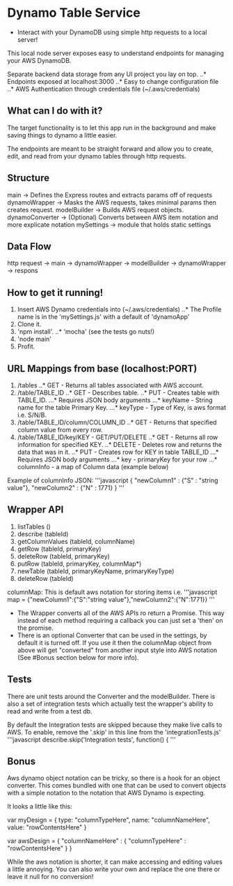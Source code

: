 # Dynamo Table Service
- Interact with your DynamoDB using simple http requests to a local server!

This local node server exposes easy to understand endpoints for managing your AWS DynamoDB.

Separate backend data storage from any UI project you lay on top.
..* Endpoints exposed at localhost:3000
..* Easy to change configuration file
..* AWS Authentication through credentials file (~/.aws/credentials)

## What can I do with it?
The target functionality is to let this app run in the background and make saving things to dynamo a little easier.

The endpoints are meant to be straight forward and allow you to create, edit, and read from your dynamo tables through http requests.

## Structure
main            -> Defines the Express routes and extracts params off of requests
dynamoWrapper   -> Masks the AWS requests, takes minimal params then creates request.
modelBuilder    -> Builds AWS request objects.
dynamoConverter -> (Optional) Converts between AWS item notation and more explicate notation
mySettings      -> module that holds static settings

## Data Flow
http request -> main -> dynamoWrapper -> modelBuilder -> dynamoWrapper -> respons

## How to get it running!

1) Insert AWS Dynamo credentials into (~/.aws/credentials)
..* The Profile name is in the 'mySettings.js' with a default of 'dynamoApp'
2) Clone it.
3) 'npm install'.
..* 'mocha' (see the tests go nuts!)
4) 'node main'
5) Profit.

## URL Mappings from base (localhost:PORT)
1) /tables
..* GET - Returns all tables associated with AWS account.
2) /table/TABLE_ID 
..* GET - Describes table.
..* PUT - Creates table with TABLE_ID.
...* Requires JSON body arguments
...* keyName - String name for the table Primary Key.
...* keyType - Type of Key, is aws format i.e. S/N/B.
3) /table/TABLE_ID/column/COLUMN_ID
..* GET - Returns that specified column value from every row.
4) /table/TABLE_ID/key/KEY - GET/PUT/DELETE
..* GET - Returns all row information for specified KEY.
..* DELETE - Deletes row and returns the data that was in it.
..* PUT - Creates row for KEY in table TABLE_ID
...* Requires JSON body arguments
...* key - primaryKey for your row
...* columnInfo - a map of Column data (example below)

Example of columnInfo JSON:
'''javascript
{ 
  "newColumn1" : {"S" : "string value"},
  "newColumn2" : {"N" : 1771}
}
'''


## Wrapper API
1) listTables       ()
2) describe         (tableId)
3) getColumnValues  (tableId, columnName)
4) getRow           (tableId, primaryKey)
5) deleteRow        (tableId, primaryKey)
6) putRow           (tableId, primaryKey, columnMap*)
7) newTable         (tableId, primaryKeyName, primaryKeyType)
8) deleteRow        (tableId)

columnMap: This is default aws notation for storing items i.e.
'''javascript
map = {"newColumn1":{"S":"string value"},"newColumn2":{"N":1771}}
'''

 - The Wrapper converts all of the AWS APIs ro return a Promise. This way instead of each method requiring a callback you can just set a 'then' on the promise.
 - There is an optional Converter that can be used in the settings, by default it is turned off. If you use it then the columnMap object from above will get "converted" from another input style into AWS notation (See #Bonus section below for more info).

## Tests
There are unit tests around the Converter and the modelBuilder. There is also a set of integration tests which actually test the wrapper's ability to read and write from a test db.

By default the Integration tests are skipped because they make live calls to AWS.
To enable, remove the '.skip' in this line from the 'integrationTests.js'
'''javascript
describe.skip('Integration tests', function() {
'''

## Bonus
Aws dynamo object notation can be tricky, so there is a hook for an object converter.
This comes bundled with one that can be used to convert objects with a simple notation to the notation that AWS Dynamo is expecting.

It looks a little like this:

var myDesign = {
  type: "columnTypeHere",
  name: "columnNameHere",
  value: "rowContentsHere"
}

var awsDesign = {
  "columnNameHere" : { "columnTypeHere" : "rowContentsHere" }
}


While the aws notation is shorter, it can make accessing and editing values a little annoying. You can also write your own and replace the one there or leave it null for no conversion!

